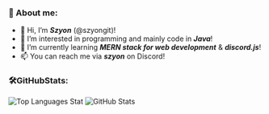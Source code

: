 ### 👋 About me:

- 👋 Hi, I’m ***Szyon*** (@szyongit)!
- 👀 I’m interested in programming and mainly code in ***Java***!
- 🌱 I’m currently learning ***MERN stack for web development*** & ***discord.js***!
- 📫 You can reach me via ***szyon*** on Discord!<br/>

### 🛠️GitHubStats:
![Top Languages Stat](https://github-readme-stats.vercel.app/api/top-langs/?username=szyongit&theme=tokyonight)
![GitHub Stats](https://github-readme-streak-stats.herokuapp.com/?user=your-github-username&theme=tokyonight)<br/>


<!---
szyongit/szyongit is a ✨ special ✨ repository because its `README.md` (this file) appears on your GitHub profile.
You can click the Preview link to take a look at your changes.
--->

<!---
but I am looking forward to ***other languages***!
--->
